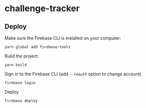 # challenge-tracker

## Deploy

Make sure the Firebase CLI is installed on your computer:

```
yarn global add firebase-tools
```

Build the project

```
yarn build
```

Sign in to the Firebase CLI (add `--reauth` option to change account)

```
firebase login
```

Deploy

```
firebase deploy
```
